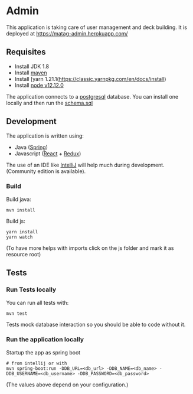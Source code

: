 # Admin

This application is taking care of user management and deck building.
It is deployed at https://matag-admin.herokuapp.com/


## Requisites

 * Install JDK 1.8
 * Install [maven](https://maven.apache.org/download.cgi)
 * Install [yarn 1.21.1(https://classic.yarnpkg.com/en/docs/install)
 * Install [node v12.12.0](https://nodejs.org/en/download/)
 
The application connects to a [postgresql](https://www.postgresql.org/) database.
You can install one locally and then run the [schema.sql](src/main/resource/schema.sql)

## Development

The application is written using:
 * Java ([Spring](https://spring.io/))
  * Javascript ([React](https://reactjs.org/) + [Redux](https://redux.js.org/))

The use of an IDE like [IntelliJ](https://www.jetbrains.com/idea/download/) will help much during development.
(Community edition is available).


### Build

Build java:

    mvn install
    
Build js:

    yarn install
    yarn watch
    
(To have more helps with imports click on the js folder and mark it as resource root)
    

## Tests

### Run Tests locally

You can run all tests with:

    mvn test

Tests mock database interaction so you should be able to code without it.


### Run the application locally

Startup the app as spring boot

    # from intellij or with
    mvn spring-boot:run -DDB_URL=<db_url> -DDB_NAME=<db_name> -DDB_USERNAME=<db_username> -DDB_PASSWORD=<db_password>
    
(The values above depend on your configuration.)
